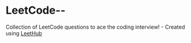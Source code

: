 # LeetCode--
Collection of LeetCode questions to ace the coding interview! - Created using [LeetHub](https://github.com/QasimWani/LeetHub)
